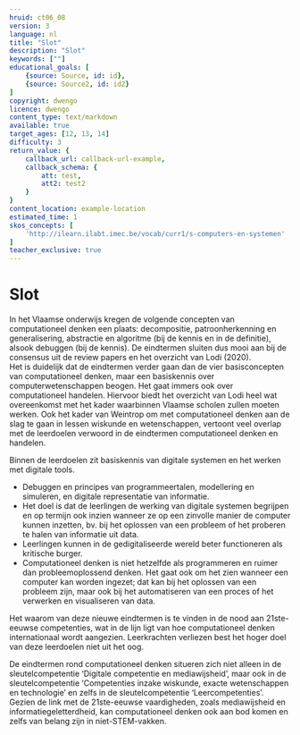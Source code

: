 ```yaml
---
hruid: ct06_08
version: 3
language: nl
title: "Slot"
description: "Slot"
keywords: [""]
educational_goals: [
    {source: Source, id: id}, 
    {source: Source2, id: id2}
]
copyright: dwengo
licence: dwengo
content_type: text/markdown
available: true
target_ages: [12, 13, 14]
difficulty: 3
return_value: {
    callback_url: callback-url-example,
    callback_schema: {
        att: test,
        att2: test2
    }
}
content_location: example-location
estimated_time: 1
skos_concepts: [
    'http://ilearn.ilabt.imec.be/vocab/curr1/s-computers-en-systemen'
]
teacher_exclusive: true
---
```


# Slot
In het Vlaamse onderwijs kregen de volgende concepten van computationeel denken een plaats: decompositie, patroonherkenning en generalisering, abstractie en algoritme (bij de kennis en in de definitie), alsook debuggen (bij de kennis). De eindtermen sluiten dus mooi aan bij de consensus uit de review papers en het overzicht van Lodi (2020).<br>
Het is duidelijk dat de eindtermen verder gaan dan de vier basisconcepten van computationeel denken, maar een basiskennis over computerwetenschappen beogen. Het gaat immers ook over computationeel handelen. Hiervoor biedt het overzicht van Lodi heel wat overeenkomst met het kader waarbinnen Vlaamse scholen zullen moeten werken.
Ook het kader van Weintrop om met computationeel denken aan de slag te gaan in lessen wiskunde en wetenschappen, vertoont veel overlap met de leerdoelen verwoord in de eindtermen computationeel denken en handelen.

Binnen de leerdoelen zit basiskennis van digitale systemen en het werken met digitale tools.
-  Debuggen en principes van programmeertalen, modellering en simuleren, en digitale representatie van informatie.
-  Het doel is dat de leerlingen de werking van digitale systemen begrijpen en op termijn ook inzien wanneer ze op een zinvolle manier de computer kunnen inzetten, bv. bij het oplossen van een probleem of het proberen te halen van informatie uit data.
- Leerlingen kunnen in de gedigitaliseerde wereld beter functioneren als kritische burger.
- Computationeel denken is niet hetzelfde als programmeren en ruimer dan probleemoplossend denken. Het gaat ook om het zien wanneer een computer kan worden ingezet; dat kan bij het oplossen van een probleem zijn, maar ook bij het automatiseren van een proces of het verwerken en visualiseren van data.

Het waarom van deze nieuwe eindtermen is te vinden in de nood aan 21ste-eeuwse competenties, wat in de lijn ligt van hoe computationeel denken internationaal
wordt aangezien. Leerkrachten verliezen best het hoger doel van deze leerdoelen niet uit het oog.

<div class="alert alert-box alert-success">
De eindtermen rond computationeel denken situeren zich niet alleen in de sleutelcompetentie ‘Digitale competentie en mediawijsheid’, maar ook in de
sleutelcompetentie ‘Competenties inzake wiskunde, exacte wetenschappen en technologie’ en zelfs in de sleutelcompetentie ‘Leercompetenties’.
Gezien de link met de 21ste-eeuwse vaardigheden, zoals mediawijsheid en informatiegeletterdheid, kan computationeel denken ook aan bod komen en zelfs van belang zijn in niet-STEM-vakken.
</div>
